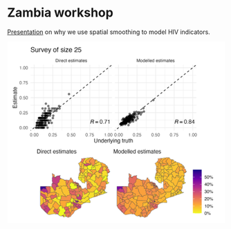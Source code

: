 # Zambia workshop

[Presentation](https://athowes.github.io/zambia-unaids/why-spatial/why-spatial.pdf) on why we use spatial smoothing to model HIV indicators.

![](why-spatial/figures/abstract.png)
